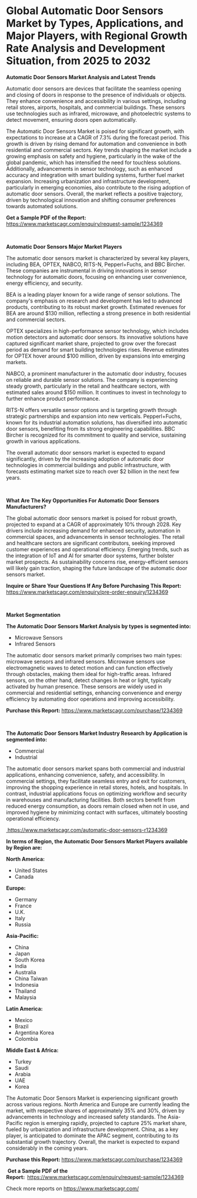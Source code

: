 <p><h1>Global Automatic Door Sensors Market by Types, Applications, and Major Players, with Regional Growth Rate Analysis and Development Situation, from 2025 to 2032</h1></p><p><strong>Automatic Door Sensors Market Analysis and Latest Trends</strong></p>
<p><p>Automatic door sensors are devices that facilitate the seamless opening and closing of doors in response to the presence of individuals or objects. They enhance convenience and accessibility in various settings, including retail stores, airports, hospitals, and commercial buildings. These sensors use technologies such as infrared, microwave, and photoelectric systems to detect movement, ensuring doors open automatically.</p><p>The Automatic Door Sensors Market is poised for significant growth, with expectations to increase at a CAGR of 7.3% during the forecast period. This growth is driven by rising demand for automation and convenience in both residential and commercial sectors. Key trends shaping the market include a growing emphasis on safety and hygiene, particularly in the wake of the global pandemic, which has intensified the need for touchless solutions. Additionally, advancements in sensor technology, such as enhanced accuracy and integration with smart building systems, further fuel market expansion. Increasing urbanization and infrastructure development, particularly in emerging economies, also contribute to the rising adoption of automatic door sensors. Overall, the market reflects a positive trajectory, driven by technological innovation and shifting consumer preferences towards automated solutions.</p></p>
<p><strong>Get a Sample PDF of the Report:&nbsp;</strong> <a href="https://www.marketscagr.com/enquiry/request-sample/1234369?utm_campaign=2306&utm_medium=2&utm_source=Github&utm_content=ia&utm_term=18022025&utm_id=automatic-door-sensors">https://www.marketscagr.com/enquiry/request-sample/1234369</a></p>
<p>&nbsp;</p>
<p><strong>Automatic Door Sensors Major Market Players</strong></p>
<p><p>The automatic door sensors market is characterized by several key players, including BEA, OPTEX, NABCO, RITS-N, Pepperl+Fuchs, and BBC Bircher. These companies are instrumental in driving innovations in sensor technology for automatic doors, focusing on enhancing user convenience, energy efficiency, and security.</p><p>BEA is a leading player known for a wide range of sensor solutions. The company's emphasis on research and development has led to advanced products, contributing to its robust market growth. Estimated revenues for BEA are around $130 million, reflecting a strong presence in both residential and commercial sectors.</p><p>OPTEX specializes in high-performance sensor technology, which includes motion detectors and automatic door sensors. Its innovative solutions have captured significant market share, projected to grow over the forecast period as demand for smart building technologies rises. Revenue estimates for OPTEX hover around $100 million, driven by expansions into emerging markets.</p><p>NABCO, a prominent manufacturer in the automatic door industry, focuses on reliable and durable sensor solutions. The company is experiencing steady growth, particularly in the retail and healthcare sectors, with estimated sales around $150 million. It continues to invest in technology to further enhance product performance.</p><p>RITS-N offers versatile sensor options and is targeting growth through strategic partnerships and expansion into new verticals. Pepperl+Fuchs, known for its industrial automation solutions, has diversified into automatic door sensors, benefiting from its strong engineering capabilities. BBC Bircher is recognized for its commitment to quality and service, sustaining growth in various applications.</p><p>The overall automatic door sensors market is expected to expand significantly, driven by the increasing adoption of automatic door technologies in commercial buildings and public infrastructure, with forecasts estimating market size to reach over $2 billion in the next few years.</p></p>
<p>&nbsp;</p>
<p><strong>What Are The Key Opportunities For Automatic Door Sensors Manufacturers?</strong></p>
<p><p>The global automatic door sensors market is poised for robust growth, projected to expand at a CAGR of approximately 10% through 2028. Key drivers include increasing demand for enhanced security, automation in commercial spaces, and advancements in sensor technologies. The retail and healthcare sectors are significant contributors, seeking improved customer experiences and operational efficiency. Emerging trends, such as the integration of IoT and AI for smarter door systems, further bolster market prospects. As sustainability concerns rise, energy-efficient sensors will likely gain traction, shaping the future landscape of the automatic door sensors market.</p></p>
<p><strong>Inquire or Share Your Questions If Any Before Purchasing This Report:</strong> <a href="https://www.marketscagr.com/enquiry/pre-order-enquiry/1234369?utm_campaign=2306&utm_medium=2&utm_source=Github&utm_content=ia&utm_term=18022025&utm_id=automatic-door-sensors">https://www.marketscagr.com/enquiry/pre-order-enquiry/1234369</a></p>
<p>&nbsp;</p>
<p><strong>Market Segmentation</strong></p>
<p><strong>The Automatic Door Sensors Market Analysis by types is segmented into:</strong></p>
<p><ul><li>Microwave Sensors</li><li>Infrared Sensors</li></ul></p>
<p><p>The automatic door sensors market primarily comprises two main types: microwave sensors and infrared sensors. Microwave sensors use electromagnetic waves to detect motion and can function effectively through obstacles, making them ideal for high-traffic areas. Infrared sensors, on the other hand, detect changes in heat or light, typically activated by human presence. These sensors are widely used in commercial and residential settings, enhancing convenience and energy efficiency by automating door operations and improving accessibility.</p></p>
<p><strong>Purchase this Report:&nbsp;</strong><a href="https://www.marketscagr.com/purchase/1234369?utm_campaign=2306&utm_medium=2&utm_source=Github&utm_content=ia&utm_term=18022025&utm_id=automatic-door-sensors">https://www.marketscagr.com/purchase/1234369</a></p>
<p>&nbsp;</p>
<p><strong>The Automatic Door Sensors Market Industry Research by Application is segmented into:</strong></p>
<p><ul><li>Commercial</li><li>Industrial</li></ul></p>
<p><p>The automatic door sensors market spans both commercial and industrial applications, enhancing convenience, safety, and accessibility. In commercial settings, they facilitate seamless entry and exit for customers, improving the shopping experience in retail stores, hotels, and hospitals. In contrast, industrial applications focus on optimizing workflow and security in warehouses and manufacturing facilities. Both sectors benefit from reduced energy consumption, as doors remain closed when not in use, and improved hygiene by minimizing contact with surfaces, ultimately boosting operational efficiency.</p></p>
<p><a href="https://www.marketscagr.com/automatic-door-sensors-r1234369?utm_campaign=2306&utm_medium=2&utm_source=Github&utm_content=ia&utm_term=18022025&utm_id=automatic-door-sensors">&nbsp;https://www.marketscagr.com/automatic-door-sensors-r1234369</a></p>
<p><strong>In terms of Region, the Automatic Door Sensors Market Players available by Region are:</strong></p>
<p>
    <p> <strong> North America: </strong>
        <ul>
            <li>United States</li>
            <li>Canada</li>
        </ul>
        </p> 
    <p> <strong> Europe: </strong>
        <ul>
            <li>Germany</li>
            <li>France</li>
            <li>U.K.</li>
            <li>Italy</li>
            <li>Russia</li>
        </ul>
        </p> 
    <p> <strong> Asia-Pacific: </strong>
        <ul>
            <li>China</li>
            <li>Japan</li>
            <li>South Korea</li>
            <li>India</li>
            <li>Australia</li>
            <li>China Taiwan</li>
            <li>Indonesia</li>
            <li>Thailand</li>
            <li>Malaysia</li>
        </ul>
        </p> 
    <p> <strong> Latin America: </strong>
        <ul>
            <li>Mexico</li>
            <li>Brazil</li>
            <li>Argentina Korea</li>
            <li>Colombia</li>
        </ul>
        </p> 
    <p> <strong> Middle East & Africa: </strong>
        <ul>
            <li>Turkey</li>
            <li>Saudi</li>
            <li>Arabia</li>
            <li>UAE</li>
            <li>Korea</li>
        </ul>
    </p>
    </p>
<p><p>The Automatic Door Sensors Market is experiencing significant growth across various regions. North America and Europe are currently leading the market, with respective shares of approximately 35% and 30%, driven by advancements in technology and increased safety standards. The Asia-Pacific region is emerging rapidly, projected to capture 25% market share, fueled by urbanization and infrastructure development. China, as a key player, is anticipated to dominate the APAC segment, contributing to its substantial growth trajectory. Overall, the market is expected to expand considerably in the coming years.</p></p>
<p><strong>Purchase this Report: </strong><a href="https://www.marketscagr.com/purchase/1234369?utm_campaign=2306&utm_medium=2&utm_source=Github&utm_content=ia&utm_term=18022025&utm_id=automatic-door-sensors">https://www.marketscagr.com/purchase/1234369</a></p>
<p>&nbsp;<strong>Get a Sample PDF of the Report:&nbsp;&nbsp;</strong><a href="https://www.marketscagr.com/enquiry/request-sample/1234369?utm_campaign=2306&utm_medium=2&utm_source=Github&utm_content=ia&utm_term=18022025&utm_id=automatic-door-sensors">https://www.marketscagr.com/enquiry/request-sample/1234369</a></p>
<p><strong></strong></p>
<p>Check more reports on <a href="https://www.marketscagr.com/?utm_campaign=2306&utm_medium=2&utm_source=Github&utm_content=ia&utm_term=18022025&utm_id=automatic-door-sensors">https://www.marketscagr.com/</a></p>